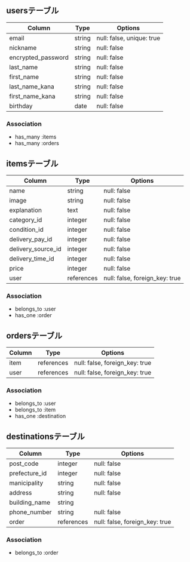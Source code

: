 ## usersテーブル

| Column             | Type   | Options                   |
| ------------------ | ------ | ------------------------- |
| email              | string | null: false, unique: true | 
| nickname           | string | null: false               |
| encrypted_password | string | null: false               |
| last_name          | string | null: false               |
| first_name         | string | null: false               |
| last_name_kana     | string | null: false               |
| first_name_kana    | string | null: false               |
| birthday           | date   | null: false               |

### Association
- has_many :items
- has_many :orders


## itemsテーブル

| Column             | Type       | Options                        |
| ------------------ | ---------- | ------------------------------ |
| name               | string     | null: false                    | 
| image              | string     | null: false                    |
| explanation        | text       | null: false                    |
| category_id        | integer    | null: false                    |
| condition_id       | integer    | null: false                    |
| delivery_pay_id    | integer    | null: false                    |
| delivery_source_id | integer    | null: false                    |
| delivery_time_id   | integer    | null: false                    |
| price              | integer    | null: false                    |
| user               | references | null: false, foreign_key: true |

### Association
- belongs_to :user
- has_one :order


## ordersテーブル

| Column      | Type       | Options                        |
| ----------- | ---------- | ------------------------------ |
| item        | references | null: false, foreign_key: true | 
| user        | references | null: false, foreign_key: true |

### Association
- belongs_to :user
- belongs_to :item
- has_one :destination



## destinationsテーブル

| Column        | Type       | Options                        |
| ------------- | ---------- | ------------------------------ |
| post_code     | integer    | null: false                    | 
| prefecture_id | integer    | null: false                    |
| manicipality  | string     | null: false                    |
| address       | string     | null: false                    |
| building_name | string     |                                |
| phone_number  | string     | null: false                    |
| order         | references | null: false, foreign_key: true |

### Association
- belongs_to :order

